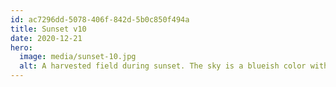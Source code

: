 ```yaml
---
id: ac7296dd-5078-406f-842d-5b0c850f494a
title: Sunset v10
date: 2020-12-21
hero:
  image: media/sunset-10.jpg
  alt: A harvested field during sunset. The sky is a blueish color with a warm tint. A flock of birds forms a long streak in the sky.
---
```

